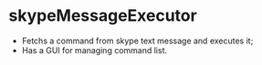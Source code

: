 # skypeMessageExecutor
- Fetchs a command from skype text message and executes it;
- Has a GUI for managing command list.
